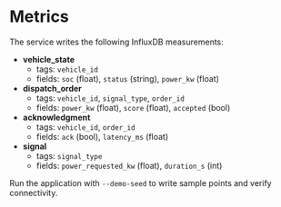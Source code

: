 # Metrics

The service writes the following InfluxDB measurements:

- **vehicle_state**
  - tags: `vehicle_id`
  - fields: `soc` (float), `status` (string), `power_kw` (float)
- **dispatch_order**
  - tags: `vehicle_id`, `signal_type`, `order_id`
  - fields: `power_kw` (float), `score` (float), `accepted` (bool)
- **acknowledgment**
  - tags: `vehicle_id`, `order_id`
  - fields: `ack` (bool), `latency_ms` (float)
- **signal**
  - tags: `signal_type`
  - fields: `power_requested_kw` (float), `duration_s` (int)

Run the application with `--demo-seed` to write sample points and verify
connectivity.

